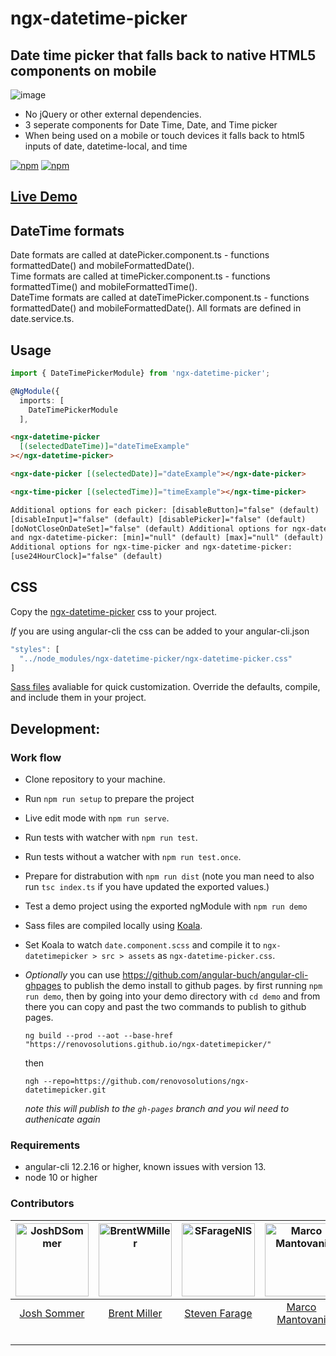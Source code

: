 # ngx-datetime-picker

## Date time picker that falls back to native HTML5 components on mobile

![image](https://cloud.githubusercontent.com/assets/13574057/24919884/1d00adac-1eb3-11e7-85b6-d221058d0b03.png)

- No jQuery or other external dependencies.
- 3 seperate components for Date Time, Date, and Time picker
- When being used on a mobile or touch devices it falls back to html5 inputs of date, datetime-local, and time

[![npm](https://img.shields.io/npm/v/ngx-datetime-picker.svg)](https://www.npmjs.com/package/ngx-datetime-picker)
[![npm](https://img.shields.io/npm/dt/ngx-datetime-picker.svg?label=npm%20downloads)](https://www.npmjs.com/package/ngx-datetime-picker)

## [Live Demo](https://renovosolutions.github.io/ngx-datetimepicker/)

## DateTime formats
Date formats are called at datePicker.component.ts - functions formattedDate() and mobileFormattedDate().  
Time formats are called at timePicker.component.ts - functions formattedTime() and mobileFormattedTime().  
DateTime formats are called at dateTimePicker.component.ts - functions formattedDate() and mobileFormattedDate().
All formats are defined in date.service.ts.

## Usage

```typescript
import { DateTimePickerModule} from 'ngx-datetime-picker';

@NgModule({
  imports: [
    DateTimePickerModule
  ],
```

```html
<ngx-datetime-picker
  [(selectedDateTime)]="dateTimeExample"
></ngx-datetime-picker>

<ngx-date-picker [(selectedDate)]="dateExample"></ngx-date-picker>

<ngx-time-picker [(selectedTime)]="timeExample"></ngx-time-picker>

Additional options for each picker: [disableButton]="false" (default)
[disableInput]="false" (default) [disablePicker]="false" (default)
[doNotCloseOnDateSet]="false" (default) Additional options for ngx-date-picker
and ngx-datetime-picker: [min]="null" (default) [max]="null" (default)
Additional options for ngx-time-picker and ngx-datetime-picker:
[use24HourClock]="false" (default)
```

## CSS

Copy the [ngx-datetime-picker](/scss/ngx-datetime-picker.css) css to your project.

_If_ you are using angular-cli the css can be added to your angular-cli.json

```typescript
"styles": [
  "../node_modules/ngx-datetime-picker/ngx-datetime-picker.css"
]
```

[Sass files](/scss/) avaliable for quick customization. Override the defaults, compile, and include them in your project.

## Development:

### Work flow

- Clone repository to your machine.
- Run `npm run setup` to prepare the project
- Live edit mode with `npm run serve`.
- Run tests with watcher with `npm run test`.
- Run tests without a watcher with `npm run test.once`.
- Prepare for distrabution with `npm run dist` (note you man need to also run `tsc index.ts` if you have updated the exported values.)
- Test a demo project using the exported ngModule with `npm run demo`
- Sass files are compiled locally using [Koala](http://koala-app.com/).
- Set Koala to watch `date.component.scss` and compile it to `ngx-datetimepicker > src > assets` as `ngx-datetime-picker.css`.

- _Optionally_ you can use https://github.com/angular-buch/angular-cli-ghpages to publish the demo install to github pages. by first running `npm run demo`, then by going into your demo directory with `cd demo` and from there you can copy and past the two commands to publish to github pages.
  ```
  ng build --prod --aot --base-href "https://renovosolutions.github.io/ngx-datetimepicker/"
  ```
  then
  ```
  ngh --repo=https://github.com/renovosolutions/ngx-datetimepicker.git
  ```
  _note this will publish to the `gh-pages` branch and you wil need to authenicate again_

### Requirements

- angular-cli 12.2.16 or higher, known issues with version 13.
- node 10 or higher

### Contributors

| [<img alt="JoshDSommer" src="https://avatars.githubusercontent.com/u/1486275?v=3&s=117" width="117">](https://github.com/JoshDSommer) | [<img alt="BrentWMiller" src="https://avatars.githubusercontent.com/u/13574057?v=3&s=117" width="117">](https://github.com/BrentWMiller) | [<img alt="SFarageNIS" src="https://avatars.githubusercontent.com/u/1518056?v=3&s=117" width="117">](https://github.com/SFarageNIS) | [<img alt="Marco Mantovani" src="https://avatars.githubusercontent.com/u/3605680?v=3&s=117" width="117">](https://github.com/TheLand) | [<img alt="Jojie Palahang" src="https://avatars.githubusercontent.com/u/19182512?v=3&s=117" width="117">](https://github.com/JojiePalahang) | [<img alt="Sam Graber" src="https://avatars.githubusercontent.com/u/6878589?v=3" width="117">](https://github.com/SamGraber) | [<img alt="alecrem" src="https://avatars.githubusercontent.com/u/685555?&v=3=117" width="117">](https://github.com/alecrem) | [<img alt="jrquick17" src="https://avatars.githubusercontent.com/u/7435558?&v=3=117" width="117">](https://github.com/jrquiick17) |
| :-----------------------------------------------------------------------------------------------------------------------------------: | :--------------------------------------------------------------------------------------------------------------------------------------: | :---------------------------------------------------------------------------------------------------------------------------------: | :-----------------------------------------------------------------------------------------------------------------------------------: | :-----------------------------------------------------------------------------------------------------------------------------------------: | :--------------------------------------------------------------------------------------------------------------------------: | :-------------------------------------------------------------------------------------------------------------------------: | :-------------------------------------------------------------------------------------------------------------------------------: |
|                                             [Josh Sommer](https://github.com/JoshDSommer)                                             |                                             [Brent Miller](https://github.com/BrentWMiller)                                              |                                           [Steven Farage](https://github.com/SFarageNIS)                                            |                                             [Marco Mantovani](https://github.com/TheLand)                                             |                                             [Jojie Palahang](https://github.com/JojiePalahang)                                              |                                          [Sam Graber](https://github.com/SamGraber)                                          |                                      [Alejandro Cremades](https://github.com/alecrem)                                       |                                      [Jeremy Quick](https://github.com/jrquick17)                                                   |
|                                                                                                                                       |                                                                                                                                          |                                                                                                                                     |                                                                                                                                       |                                                                                                                                             |                                                                                                                              |                                                                                                                             |                                            [Personal](https://jrquick.com)                                                        |
